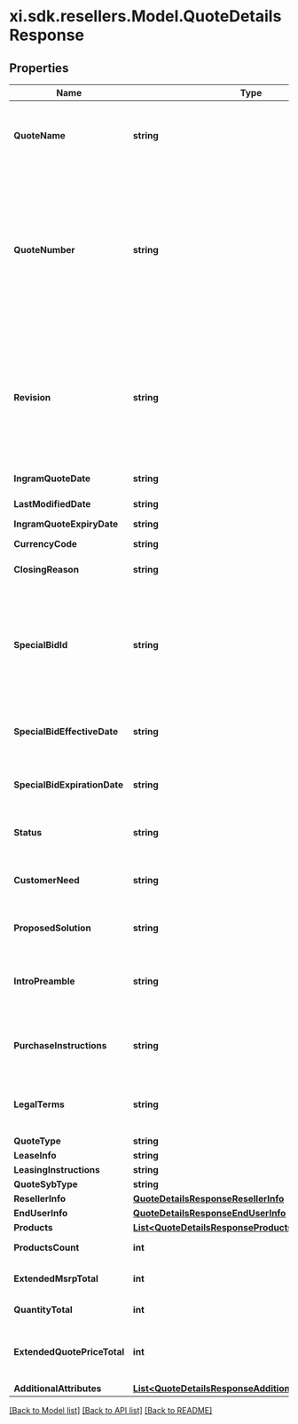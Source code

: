 # xi.sdk.resellers.Model.QuoteDetailsResponse

## Properties

Name | Type | Description | Notes
------------ | ------------- | ------------- | -------------
**QuoteName** | **string** | Quote Name given to quote by sales team or system generated.  Generally used as a reference to identify the quote. | [optional] 
**QuoteNumber** | **string** | Unique identifier generated by Ingram Micro&#39;s CRM specific to each quote.  When applying a filter to the quoteNumber and including a partial quote number in the filter, all quotes containing any information included in the filter can be retrieved as a subset of all available customer quotes. | [optional] 
**Revision** | **string** | When a quote has been revised and updated, the quote number remains the same throughout the lifecycle of the quote, however, a Revision number is updated for each revision of the quote.  The revision numbers is associated with the Unique Quote Number. | [optional] 
**IngramQuoteDate** | **string** | Date the Quote was initially Created. | [optional] 
**LastModifiedDate** | **string** | Date the Quote was last updated or modified. | [optional] 
**IngramQuoteExpiryDate** | **string** | Quote expiration date. | [optional] 
**CurrencyCode** | **string** | Three letter currency code. | [optional] 
**ClosingReason** | **string** | Closing Reason for quote. | [optional] 
**SpecialBidId** | **string** | Price discount identifyer to specify  a pricing discount that has been applied to the quote. If present - the priceDeviationStartDate and priceDeviationExpiryDate must be presented. Cisco refers to this as a Dart | [optional] 
**SpecialBidEffectiveDate** | **string** | If price discount has been applied to the quote - the starting date the discount begins. | [optional] 
**SpecialBidExpirationDate** | **string** | If a price discount has been applied to the quote - The date the discount expires and will no longer be applicable. | [optional] 
**Status** | **string** | This refers to the primary status of the quote.  API responses will return | [optional] 
**CustomerNeed** | **string** | Details related to the customer&#39;s request for the quote entered by the sales representative or system generated. | [optional] 
**ProposedSolution** | **string** | Ingram Micro proposed solution and summary of quote. | [optional] 
**IntroPreamble** | **string** | Introductory paragraph included in each quote.  Legally required - must be included when presenting the quote details. | [optional] 
**PurchaseInstructions** | **string** | Purchase instructions.  Legally required - must be included when presenting the quote details. | [optional] 
**LegalTerms** | **string** | Legal terms -  Legally required - must be included when presenting the quote details. | [optional] 
**QuoteType** | **string** |  | [optional] 
**LeaseInfo** | **string** | Lease information. | [optional] 
**LeasingInstructions** | **string** | Leasing information | [optional] 
**QuoteSybType** | **string** |  | [optional] 
**ResellerInfo** | [**QuoteDetailsResponseResellerInfo**](QuoteDetailsResponseResellerInfo.md) |  | [optional] 
**EndUserInfo** | [**QuoteDetailsResponseEndUserInfo**](QuoteDetailsResponseEndUserInfo.md) |  | [optional] 
**Products** | [**List&lt;QuoteDetailsResponseProductsInner&gt;**](QuoteDetailsResponseProductsInner.md) |  | [optional] 
**ProductsCount** | **int** | Total number of products included in the quote | [optional] 
**ExtendedMsrpTotal** | **int** | Total extended MSRP for all products included in the quote | [optional] 
**QuantityTotal** | **int** | Total quantity of all items in the quote. | [optional] 
**ExtendedQuotePriceTotal** | **int** | Total amount of quoted price for all products in the quote including both solution products and suggested products. | [optional] 
**AdditionalAttributes** | [**List&lt;QuoteDetailsResponseAdditionalAttributesInner&gt;**](QuoteDetailsResponseAdditionalAttributesInner.md) |  | [optional] 

[[Back to Model list]](../README.md#documentation-for-models) [[Back to API list]](../README.md#documentation-for-api-endpoints) [[Back to README]](../README.md)

